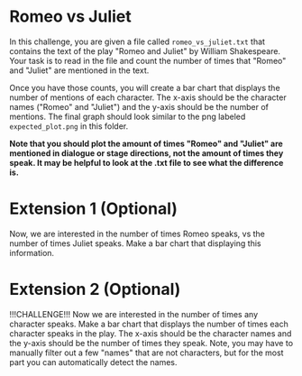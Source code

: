 # Romeo vs Juliet
In this challenge, you are given a file called `romeo_vs_juliet.txt` that contains the text of the play "Romeo and Juliet" by William Shakespeare. Your task is to read in the file and count the number of times that "Romeo" and "Juliet" are mentioned in the text.

Once you have those counts, you will create a bar chart that displays the number of mentions of each character. The x-axis should be the character names ("Romeo" and "Juliet") and the y-axis should be the number of mentions.
The final graph should look similar to the png labeled `expected_plot.png` in this folder.

**Note that you should plot the amount of times "Romeo" and "Juliet" are mentioned in dialogue or stage directions, not the amount of times they speak. It may be helpful to look at the .txt file to see what the difference is.**

# Extension 1 (Optional)
Now, we are interested in the number of times Romeo speaks, vs the number of times Juliet speaks. Make a bar chart that displaying this information.


# Extension 2 (Optional)
!!!CHALLENGE!!!
Now we are interested in the number of times any character speaks. Make a bar chart that displays the number of times each character speaks in the play. The x-axis should be the character names and the y-axis should be the number of times they speak. Note, you may have to manually filter out a few "names" that are not characters, but for the most part you can automatically detect the names.